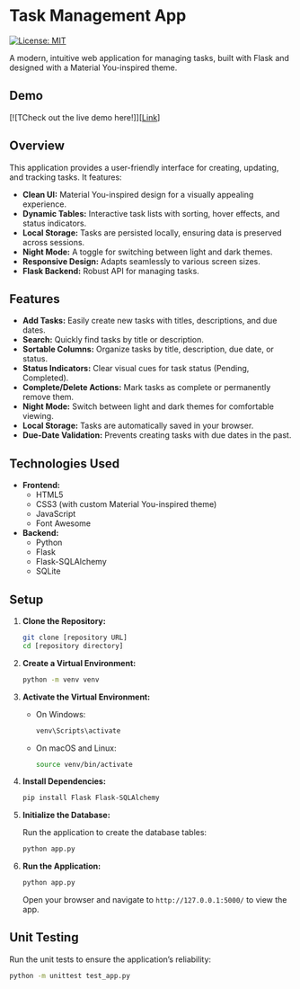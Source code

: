 ﻿# Task Management App

[![License: MIT](https://img.shields.io/badge/License-MIT-yellow.svg)](https://opensource.org/licenses/MIT)

A modern, intuitive web application for managing tasks, built with Flask and designed with a Material You-inspired theme.

## Demo

[![TCheck out the live demo here!]][[Link](https://task-management-3qf1g80af-lukevoyer1-gmailcoms-projects.vercel.app/)]

## Overview

This application provides a user-friendly interface for creating, updating, and tracking tasks. It features:

- **Clean UI:** Material You-inspired design for a visually appealing experience.
- **Dynamic Tables:** Interactive task lists with sorting, hover effects, and status indicators.
- **Local Storage:** Tasks are persisted locally, ensuring data is preserved across sessions.
- **Night Mode:** A toggle for switching between light and dark themes.
- **Responsive Design:** Adapts seamlessly to various screen sizes.
- **Flask Backend:** Robust API for managing tasks.

## Features

- **Add Tasks:** Easily create new tasks with titles, descriptions, and due dates.
- **Search:** Quickly find tasks by title or description.
- **Sortable Columns:** Organize tasks by title, description, due date, or status.
- **Status Indicators:** Clear visual cues for task status (Pending, Completed).
- **Complete/Delete Actions:** Mark tasks as complete or permanently remove them.
- **Night Mode:** Switch between light and dark themes for comfortable viewing.
- **Local Storage:** Tasks are automatically saved in your browser.
- **Due-Date Validation:** Prevents creating tasks with due dates in the past.

## Technologies Used

- **Frontend:**
  - HTML5
  - CSS3 (with custom Material You-inspired theme)
  - JavaScript
  - Font Awesome
- **Backend:**
  - Python
  - Flask
  - Flask-SQLAlchemy
  - SQLite

## Setup

1. **Clone the Repository:**

   ```bash
   git clone [repository URL]
   cd [repository directory]
   ```

2. **Create a Virtual Environment:**

   ```bash
   python -m venv venv
   ```

3. **Activate the Virtual Environment:**

   - On Windows:

     ```bash
     venv\Scripts\activate
     ```

   - On macOS and Linux:

     ```bash
     source venv/bin/activate
     ```

4. **Install Dependencies:**

   ```bash
   pip install Flask Flask-SQLAlchemy
   ```

5. **Initialize the Database:**

   Run the application to create the database tables:

   ```bash
   python app.py
   ```

6. **Run the Application:**

   ```bash
   python app.py
   ```

   Open your browser and navigate to `http://127.0.0.1:5000/` to view the app.

## Unit Testing

Run the unit tests to ensure the application’s reliability:

```bash
python -m unittest test_app.py
```
